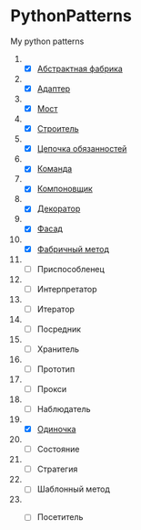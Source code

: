# PythonPatterns
My python patterns

1. - [x] [Абстрактная фабрика](https://github.com/Paradox81ru/PythonPatterns/blob/main/patterns/abstract_factory.py)
2. - [x] [Адаптер](https://github.com/Paradox81ru/PythonPatterns/blob/main/patterns/adapter.py)
3. - [x] [Мост](https://github.com/Paradox81ru/PythonPatterns/blob/main/patterns/bridge.py)
4. - [x] [Строитель](https://github.com/Paradox81ru/PythonPatterns/blob/main/patterns/builder.py)
5. - [x] [Цепочка обязанностей](https://github.com/Paradox81ru/PythonPatterns/blob/main/patterns/chain_of_responsibility.py)
6. - [x] [Команда](https://github.com/Paradox81ru/PythonPatterns/blob/main/patterns/command.py)
7. - [x] [Компоновщик](https://github.com/Paradox81ru/PythonPatterns/blob/main/patterns/composite.py)
8. - [x] [Декоратор](https://github.com/Paradox81ru/PythonPatterns/blob/main/patterns/decorator.py)
9. - [x] [Фасад](https://github.com/Paradox81ru/PythonPatterns/blob/main/patterns/facade.py)
10. - [x] [Фабричный метод](https://github.com/Paradox81ru/PythonPatterns/blob/main/patterns/factory.py)
11. - [ ] Приспособленец
12. - [ ] Интерпретатор
13. - [ ] Итератор
14. - [ ] Посредник
15. - [ ] Хранитель
16. - [ ] Прототип
17. - [ ] Прокси
18. - [ ] Наблюдатель
19. - [x] [Одиночка](https://github.com/Paradox81ru/PythonPatterns/blob/main/patterns/singleton.py)
20. - [ ] Состояние
21. - [ ] Стратегия
22. - [ ] Шаблонный метод
23. - [ ] Посетитель


